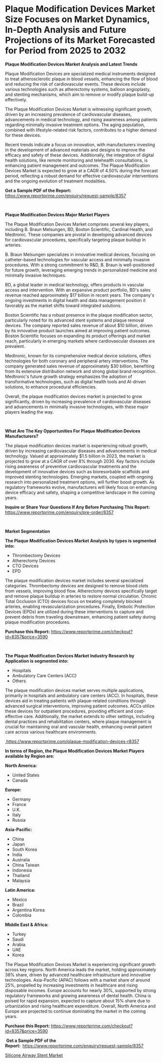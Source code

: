 <p><h1>Plaque Modification Devices Market Size Focuses on Market Dynamics, In-Depth Analysis and Future Projections of its Market Forecasted for Period from 2025 to 2032</h1></p><p><strong>Plaque Modification Devices Market Analysis and Latest Trends</strong></p>
<p><p>Plaque Modification Devices are specialized medical instruments designed to treat atherosclerotic plaque in blood vessels, enhancing the flow of blood and reducing the risk of cardiovascular events. These devices include various technologies such as atherectomy systems, balloon angioplasty, and stenting mechanisms, which aim to remove or modify plaque build-up effectively.</p><p>The Plaque Modification Devices Market is witnessing significant growth, driven by an increasing prevalence of cardiovascular diseases, advancements in medical technology, and rising awareness among patients regarding minimally invasive treatment options. The aging population, combined with lifestyle-related risk factors, contributes to a higher demand for these devices. </p><p>Recent trends indicate a focus on innovation, with manufacturers investing in the development of advanced materials and designs to improve the efficacy and safety of these devices. Additionally, the integration of digital health solutions, like remote monitoring and telehealth consultations, is enhancing patient management and outcomes. The Plaque Modification Devices Market is expected to grow at a CAGR of 4.50% during the forecast period, reflecting a robust demand for effective cardiovascular interventions and the ongoing evolution of treatment modalities.</p></p>
<p><strong>Get a Sample PDF of the Report:&nbsp;</strong> <a href="https://www.reportprime.com/enquiry/request-sample/8357?utm_campaign=3197&utm_medium=2&utm_source=Github&utm_content=ia&utm_term=19032025&utm_id=plaque-modification-devices">https://www.reportprime.com/enquiry/request-sample/8357</a></p>
<p>&nbsp;</p>
<p><strong>Plaque Modification Devices Major Market Players</strong></p>
<p><p>The Plaque Modification Devices Market comprises several key players, including B. Braun Melsungen, BD, Boston Scientific, Cardinal Health, and Medtronic. These companies are pivotal in developing advanced devices for cardiovascular procedures, specifically targeting plaque buildup in arteries.</p><p>B. Braun Melsungen specializes in innovative medical devices, focusing on catheter-based technologies for vascular access and minimally invasive procedures. With a strong commitment to R&D, B. Braun is well-positioned for future growth, leveraging emerging trends in personalized medicine and minimally invasive techniques.</p><p>BD, a global leader in medical technology, offers products in vascular access and intervention. With an expansive product portfolio, BD's sales revenue reached approximately $17 billion in recent years. The company's ongoing investments in digital health and data management position it favorably as the market shifts toward integrated solutions.</p><p>Boston Scientific has a robust presence in the plaque modification sector, particularly noted for its advanced stent systems and plaque removal devices. The company reported sales revenue of about $10 billion, driven by its innovative product launches aimed at improving patient outcomes. Boston Scientific focuses on expanding its product offerings and market reach, particularly in emerging markets where cardiovascular diseases are prevalent.</p><p>Medtronic, known for its comprehensive medical device solutions, offers technologies for both coronary and peripheral artery interventions. The company generated sales revenue of approximately $30 billion, benefiting from its extensive distribution network and strong global brand recognition. Medtronic's future growth strategy emphasizes the adoption of transformative technologies, such as digital health tools and AI-driven solutions, to enhance procedural efficiencies.</p><p>Overall, the plaque modification devices market is projected to grow significantly, driven by increasing prevalence of cardiovascular diseases and advancements in minimally invasive technologies, with these major players leading the way.</p></p>
<p>&nbsp;</p>
<p><strong>What Are The Key Opportunities For Plaque Modification Devices Manufacturers?</strong></p>
<p><p>The plaque modification devices market is experiencing robust growth, driven by increasing cardiovascular diseases and advancements in medical technology. Valued at approximately $1.5 billion in 2023, the market is projected to grow at a CAGR of over 8% through 2030. Key factors include rising awareness of preventive cardiovascular treatments and the development of innovative devices such as bioresorbable scaffolds and improved stenting technologies. Emerging markets, coupled with ongoing research into personalized treatment options, will further boost growth. As regulatory frameworks evolve, manufacturers will likely focus on enhancing device efficacy and safety, shaping a competitive landscape in the coming years.</p></p>
<p><strong>Inquire or Share Your Questions If Any Before Purchasing This Report:</strong> <a href="https://www.reportprime.com/enquiry/pre-order/8357?utm_campaign=3197&utm_medium=2&utm_source=Github&utm_content=ia&utm_term=19032025&utm_id=plaque-modification-devices">https://www.reportprime.com/enquiry/pre-order/8357</a></p>
<p>&nbsp;</p>
<p><strong>Market Segmentation</strong></p>
<p><strong>The Plaque Modification Devices Market Analysis by types is segmented into:</strong></p>
<p><ul><li>Thrombectomy Devices</li><li>Atherectomy Devices</li><li>CTO Devices</li><li>EPD</li></ul></p>
<p><p>The plaque modification devices market includes several specialized categories. Thrombectomy devices are designed to remove blood clots from vessels, improving blood flow. Atherectomy devices specifically target and remove plaque buildup in arteries to restore normal circulation. Chronic Total Occlusion (CTO) devices focus on treating completely blocked arteries, enabling revascularization procedures. Finally, Embolic Protection Devices (EPDs) are utilized during these interventions to capture and prevent debris from traveling downstream, enhancing patient safety during plaque modification procedures.</p></p>
<p><strong>Purchase this Report:&nbsp;</strong><a href="https://www.reportprime.com/checkout?id=8357&price=3590&utm_campaign=3197&utm_medium=2&utm_source=Github&utm_content=ia&utm_term=19032025&utm_id=plaque-modification-devices">https://www.reportprime.com/checkout?id=8357&price=3590</a></p>
<p>&nbsp;</p>
<p><strong>The Plaque Modification Devices Market Industry Research by Application is segmented into:</strong></p>
<p><ul><li>Hospitals</li><li>Ambulatory Care Centers (ACC)</li><li>Others</li></ul></p>
<p><p>The plaque modification devices market serves multiple applications, primarily in hospitals and ambulatory care centers (ACC). In hospitals, these devices aid in treating patients with plaque-related conditions through advanced surgical interventions, improving patient outcomes. ACCs utilize these devices for outpatient procedures, providing efficient and cost-effective care. Additionally, the market extends to other settings, including dental practices and rehabilitation centers, where plaque management is crucial for maintaining oral and vascular health, enhancing overall patient care across various healthcare environments.</p></p>
<p><a href="https://www.reportprime.com/plaque-modification-devices-r8357?utm_campaign=3197&utm_medium=2&utm_source=Github&utm_content=ia&utm_term=19032025&utm_id=plaque-modification-devices">&nbsp;https://www.reportprime.com/plaque-modification-devices-r8357</a></p>
<p><strong>In terms of Region, the Plaque Modification Devices Market Players available by Region are:</strong></p>
<p>
    <p> <strong> North America: </strong>
        <ul>
            <li>United States</li>
            <li>Canada</li>
        </ul>
        </p> 
    <p> <strong> Europe: </strong>
        <ul>
            <li>Germany</li>
            <li>France</li>
            <li>U.K.</li>
            <li>Italy</li>
            <li>Russia</li>
        </ul>
        </p> 
    <p> <strong> Asia-Pacific: </strong>
        <ul>
            <li>China</li>
            <li>Japan</li>
            <li>South Korea</li>
            <li>India</li>
            <li>Australia</li>
            <li>China Taiwan</li>
            <li>Indonesia</li>
            <li>Thailand</li>
            <li>Malaysia</li>
        </ul>
        </p> 
    <p> <strong> Latin America: </strong>
        <ul>
            <li>Mexico</li>
            <li>Brazil</li>
            <li>Argentina Korea</li>
            <li>Colombia</li>
        </ul>
        </p> 
    <p> <strong> Middle East & Africa: </strong>
        <ul>
            <li>Turkey</li>
            <li>Saudi</li>
            <li>Arabia</li>
            <li>UAE</li>
            <li>Korea</li>
        </ul>
    </p>
    </p>
<p><p>The Plaque Modification Devices Market is experiencing significant growth across key regions. North America leads the market, holding approximately 38% share, driven by advanced healthcare infrastructure and innovative technologies. Asia-Pacific (APAC) follows with a market share of around 25%, propelled by increasing investments in healthcare and rising disposable incomes. Europe accounts for nearly 30%, supported by strong regulatory frameworks and growing awareness of dental health. China is poised for rapid expansion, expected to capture about 15% share due to urbanization and rising healthcare expenditure. Overall, North America and Europe are projected to continue dominating the market in the coming years.</p></p>
<p><strong>Purchase this Report: </strong><a href="https://www.reportprime.com/checkout?id=8357&price=3590&utm_campaign=3197&utm_medium=2&utm_source=Github&utm_content=ia&utm_term=19032025&utm_id=plaque-modification-devices">https://www.reportprime.com/checkout?id=8357&price=3590</a></p>
<p>&nbsp;<strong>Get a Sample PDF of the Report:&nbsp;&nbsp;</strong><a href="https://www.reportprime.com/enquiry/request-sample/8357?utm_campaign=3197&utm_medium=2&utm_source=Github&utm_content=ia&utm_term=19032025&utm_id=plaque-modification-devices">https://www.reportprime.com/enquiry/request-sample/8357</a></p>
<p><strong></strong></p>
<p><p><a href="https://github.com/enieyfabius/Market-Research-Report-List-1/blob/main/silicone-airway-stent-market.md?utm_campaign=3197&utm_medium=2&utm_source=Github&utm_content=ia&utm_term=19032025&utm_id=plaque-modification-devices">Silicone Airway Stent Market</a></p></p>